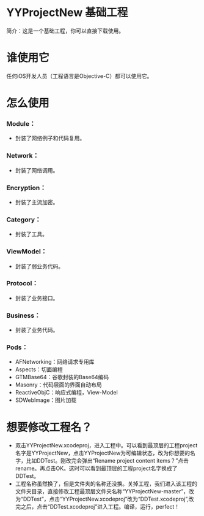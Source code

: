 # YYProjectNew 基础工程
简介：这是一个基础工程，你可以直接下载使用。

# 谁使用它
任何iOS开发人员（工程语言是Objective-C）都可以使用它。

# 怎么使用

### Module：
* 封装了网络例子和代码复用。

### Network：
* 封装了网络调用。

### Encryption：
* 封装了主流加密。

### Category：
* 封装了工具。

### ViewModel：
* 封装了弱业务代码。

### Protocol：
* 封装了业务接口。

### Business：
* 封装了业务代码。

### Pods：
* AFNetworking：网络请求专用库
* Aspects：切面编程
* GTMBase64：谷歌封装的Base64编码
* Masonry：代码层面的界面自动布局
* ReactiveObjC：响应式编程，View-Model
* SDWebImage：图片加载

# 想要修改工程名？
* 双击YYProjectNew.xcodeproj，进入工程中。可以看到最顶层的工程project名字是YYProjectNew，点击YYProjectNew为可编辑状态，改为你想要的名字，比如DDTest。刚改完会弹出“Rename project content items？”点击rename。再点击OK。这时可以看到最顶层的工程project名字换成了DDTest。
* 工程名称虽然换了，但是文件夹的名称还没换。关掉工程，我们进入该工程的文件夹目录，直接修改工程最顶层文件夹名称“YYProjectNew-master”，改为“DDTest”，点击“YYProjectNew.xcodeproj”改为“DDTest.xcodeproj”,改完之后，点击“DDTest.xcodeproj”进入工程。编译，运行，perfect！


